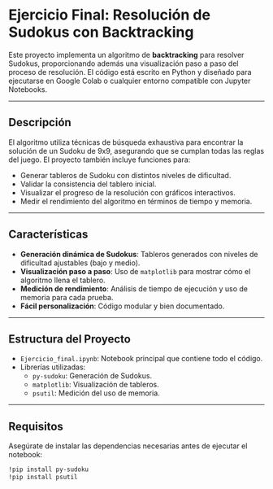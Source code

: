 # Ejercicio Final: Resolución de Sudokus con Backtracking

Este proyecto implementa un algoritmo de **backtracking** para resolver Sudokus, proporcionando además una visualización paso a paso del proceso de resolución. El código está escrito en Python y diseñado para ejecutarse en Google Colab o cualquier entorno compatible con Jupyter Notebooks.

---

## **Descripción**
El algoritmo utiliza técnicas de búsqueda exhaustiva para encontrar la solución de un Sudoku de 9x9, asegurando que se cumplan todas las reglas del juego. El proyecto también incluye funciones para:
- Generar tableros de Sudoku con distintos niveles de dificultad.
- Validar la consistencia del tablero inicial.
- Visualizar el progreso de la resolución con gráficos interactivos.
- Medir el rendimiento del algoritmo en términos de tiempo y memoria.

---

## **Características**
- **Generación dinámica de Sudokus**: Tableros generados con niveles de dificultad ajustables (bajo y medio).
- **Visualización paso a paso**: Uso de `matplotlib` para mostrar cómo el algoritmo llena el tablero.
- **Medición de rendimiento**: Análisis de tiempo de ejecución y uso de memoria para cada prueba.
- **Fácil personalización**: Código modular y bien documentado.

---

## **Estructura del Proyecto**
- `Ejercicio_final.ipynb`: Notebook principal que contiene todo el código.
- Librerías utilizadas:
  - `py-sudoku`: Generación de Sudokus.
  - `matplotlib`: Visualización de tableros.
  - `psutil`: Medición del uso de memoria.

---
## **Requisitos**
Asegúrate de instalar las dependencias necesarias antes de ejecutar el notebook:

```bash
!pip install py-sudoku
!pip install psutil

